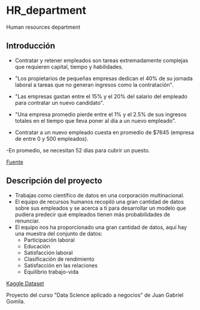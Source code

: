 # HR_department

Human resources department

## Introducción

- Contratar y retener empleados son tareas extremadamente complejas que requieren capital, tiempo y habilidades.

- "Los propietarios de pequeñas empresas dedican el 40% de su jornada laboral a tareas que no generan ingresos como la contratación".

- "Las empresas gastan entre el 15% y el 20% del salario del empleado para contratar un nuevo candidato".

- "Una empresa promedio pierde entre el 1% y el 2.5% de sus ingresos totales en el tiempo que lleva poner al día a un nuevo empleado".

- Contratar a un nuevo empleado cuesta en promedio de $7645 (empresa de entre 0 y 500 empleados).

-En promedio, se necesitan 52 días para cubrir un puesto.

[Fuente](https://toggl.com/blog/cost-of-hiring-an-employee)

## Descripción del proyecto

- Trabajas como científico de datos en una corporación multinacional.
- El equipo de recursos humanos recopiló una gran cantidad de datos sobre sus empleados y se acerca a ti para desarrollar un modelo que pudiera predecir qué empleados tienen más probabilidades de renunciar.
- El equipo nos ha proporcionado una gran cantidad de datos, aquí hay una muestra del conjunto de datos:
  - Participación laboral
  - Educación
  - Satisfacción laboral
  - Clasificación de rendimiento
  - Satisfacción en las relaciones
  - Equilibrio trabajo-vida

[Kaggle Dataset](https://www.kaggle.com/datasets/pavansubhasht/ibm-hr-analytics-attrition-dataset)

Proyecto del curso "Data Science aplicado a negocios" de Juan Gabriel Gomila.
